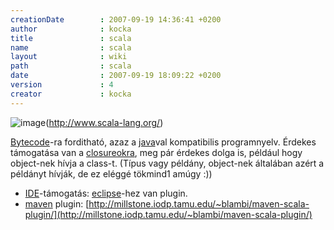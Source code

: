 ```yaml
---
creationDate        : 2007-09-19 14:36:41 +0200 
author              : kocka 
title               : scala 
name                : scala 
layout              : wiki 
path                : scala 
date                : 2007-09-19 18:09:22 +0200 
version             : 4 
creator             : kocka 
---
```

![image](http://www.scala-lang.org/images/scala_logo.png)(http://www.scala-lang.org/)

[Bytecode](bytecode.html)-ra forditható, azaz a [java](java.html)val kompatibilis programnyelv. Érdekes támogatása van a [closureokra](closures.html), meg pár érdekes dolga is, például hogy object-nek hívja a class-t. (Típus vagy példány, object-nek általában azért a példányt hívják, de ez eléggé tökmind1 amúgy :))

*   [IDE](IDE.html)-támogatás: [eclipse](Eclipse.html)-hez van plugin.
*   [maven](maven/maven2.html) plugin: [http://millstone.iodp.tamu.edu/~blambi/maven-scala-plugin/](http://millstone.iodp.tamu.edu/~blambi/maven-scala-plugin/)


